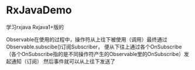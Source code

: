 # RxJavaDemo
学习rxjava
Rxjava1+版的

Observable在使用的过程中，操作符从上往下被使用（调用）最终通过Observable.subscibe()订阅Subscriber，
便从下往上通过各个OnSubscribe（各个OnSubscribe指的是不同操作符产生的Observable里的OnSubscribe）发起通知（订阅）
然后事件就可以从上往下发送了
